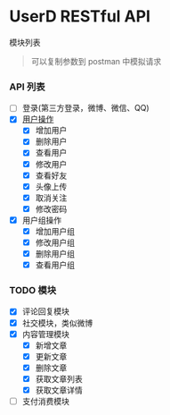 # UserD RESTful API

模块列表

> 可以复制参数到 postman 中模拟请求

### API 列表
 
- [ ] 登录(第三方登录，微博、微信、QQ)
- [x] [用户操作](./user.md)
    - [x] 增加用户
    - [x] 删除用户
    - [x] 查看用户
    - [x] 修改用户
    - [x] 查看好友
    - [x] 头像上传
    - [x] 取消关注
    - [x] 修改密码
- [x] 用户组操作
    - [x] 增加用户组
    - [x] 修改用户组
    - [x] 删除用户组
    - [x] 查看用户组

### TODO 模块

- [x] 评论回复模块
- [x] 社交模块，类似微博
- [x] 内容管理模块
    - [x] 新增文章
    - [x] 更新文章
    - [x] 删除文章
    - [x] 获取文章列表
    - [x] 获取文章详情
- [ ] 支付消费模块